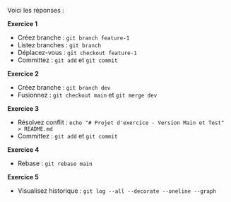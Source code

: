 Voici les réponses :

**Exercice 1**
* Créez branche : `git branch feature-1`
* Listez branches : `git branch`
* Déplacez-vous : `git checkout feature-1`
* Committez : `git add` et `git commit`

**Exercice 2**
* Créez branche : `git branch dev`
* Fusionnez : `git checkout main` et `git merge dev`

**Exercice 3**
* Résolvez conflit : `echo "# Projet d'exercice - Version Main et Test" > README.md`
* Committez : `git add` et `git commit`

**Exercice 4**
* Rebase : `git rebase main`

**Exercice 5**
* Visualisez historique : `git log --all --decorate --oneline --graph`